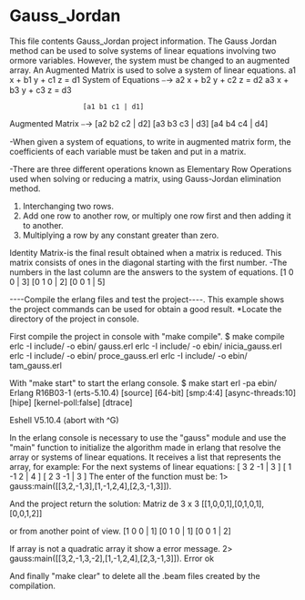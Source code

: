 Gauss_Jordan
============
This file contents Gauss_Jordan project information.
The Gauss Jordan method can be used to solve systems of linear equations involving two ormore variables. However, 
the system must be changed to an augmented array.
An Augmented Matrix is used to solve a system of linear equations.
                        a1 x + b1 y + c1 z = d1 
 System of Equations ⎯→ a2 x + b2 y + c2 z = d2 
                        a3 x + b3 y + c3 z = d3
                        
                      [a1 b1 c1 | d1]
 Augmented Matrix ⎯→  [a2 b2 c2 | d2]
                      [a3 b3 c3 | d3]
                      [a4 b4 c4 | d4]

-When given a system of equations, to write in augmented matrix form, the coefficients of each variable must be 
taken and put in a matrix.

-There are three different operations known as Elementary Row Operations used when solving or reducing a matrix, 
using Gauss-Jordan elimination method.
1. Interchanging two rows.
2. Add one row to another row, or multiply one row first and then adding it
to another.
3. Multiplying a row by any constant greater than zero.

Identity Matrix-is the final result obtained when a matrix is reduced. This matrix consists of ones in the diagonal 
starting with the first number.
-The numbers in the last column are the answers to the system of equations.
[1 0 0 | 3]
[0 1 0 | 2]
[0 0 1 | 5]

----Compile the erlang files and test the project----.
This example shows the project commands can be used for obtain a good result.
*Locate the directory of the project in console.

First compile the project in console with "make compile".
$ make compile
erlc -I include/ -o ebin/ gauss.erl
erlc -I include/ -o ebin/ inicia_gauss.erl
erlc -I include/ -o ebin/ proce_gauss.erl
erlc -I include/ -o ebin/ tam_gauss.erl

With "make start" to start the erlang console.
$ make start
erl -pa ebin/
Erlang R16B03-1 (erts-5.10.4) [source] [64-bit] [smp:4:4] [async-threads:10] [hipe] [kernel-poll:false] [dtrace]

Eshell V5.10.4  (abort with ^G)
>

In the erlang console is necessary to use the "gauss" module and use the "main" function to initialize  the 
algorithm made in erlang that resolve the array or systems of linear equations.
It receives a list that represents the array, for example:
For the next systems of linear equations:
[ 3  2 -1  | 3 ]
[ 1 -1  2  | 4 ]
[ 2  3 -1  | 3 ]
The enter of the function must be:
1> gauss:main([[3,2,-1,3],[1,-1,2,4],[2,3,-1,3]]).

And the project return the solution:
Matriz de 3 x 3
[[1,0,0,1],[0,1,0,1],[0,0,1,2]]

or from another point of view.
 [1 0 0 | 1]
 [0 1 0 | 1]
 [0 0 1 | 2]
 
If array is not a quadratic array it show a error message.
2> gauss:main([[3,2,-1,3,-2],[1,-1,2,4],[2,3,-1,3]]).
Error
ok


And finally "make clear" to delete all the .beam files created by the compilation. 
